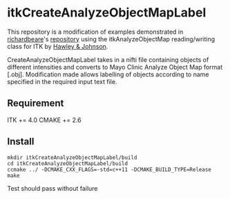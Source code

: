 itkCreateAnalyzeObjectMapLabel
==============================

This repository is a modification of examples demonstrated in [richardbeare](http://github.com/richardbeare)'s [repository](https://github.com/richardbeare/itkAnalyzeObjectMap) using the itkAnalyzeObjectMap reading/writing class for ITK by [Hawley & Johnson](https://github.com/InsightSoftwareConsortium/itkAnalyzeObjectMap/blob/master/AnalyzeObjectLabelMap.pdf).

CreateAnalyzeObjectMapLabel takes in a nifti file containing objects of different intensities and converts to Mayo Clinic Analyze Object Map format [.obj]. Modification made allows labelling of objects according to name specified in the required input text file. 

## Requirement 

ITK += 4.0
CMAKE += 2.6

## Install

```
mkdir itkCreateAnalyzeObjectMapLabel/build
cd itkCreateAnalyzeObjectMapLabel/build
ccmake ../ -DCMAKE_CXX_FLAGS=-std=c++11 -DCMAKE_BUILD_TYPE=Release
make
```

Test should pass without failure
 
